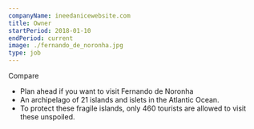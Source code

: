 ```yaml
---
companyName: ineedanicewebsite.com
title: Owner
startPeriod: 2018-01-10
endPeriod: current
image: ./fernando_de_noronha.jpg
type: job
---
```


Compare

- Plan ahead if you want to visit Fernando de Noronha
- An archipelago of 21 islands and islets in the Atlantic Ocean.
- To protect these fragile islands, only 460 tourists are allowed to visit these unspoiled.
